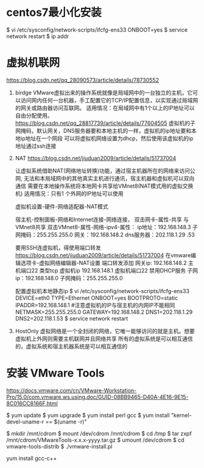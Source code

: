 # centos7最小化安装

$ vi /etc/sysconfig/network-scripts/ifcfg-ens33
    ONBOOT=yes
$ service network restart
$ ip addr


# 虚拟机联网
https://blog.csdn.net/qq_28090573/article/details/78730552

1. birdge
    VMware虚拟出来的操作系统就像是局域网中的一台独立的主机，它可以访问网内任何一台机器，手工配置它的TCP/IP配置信息，以实现通过局域网的网关或路由器访问互联网。
    适用情况：在局域网中有1个以上的IP地址可以自由分配使用。
    https://blog.csdn.net/qq_28817739/article/details/77604505
    虚拟机的子网掩码，默认网关，DNS服务器要和本地主机的一样，虚拟机的ip地址要和本地ip地址在一个网段
	可以将虚拟机网络设置为dhcp，然后使用该虚拟机的ip地址通过ssh连接

2.  NAT 
    https://blog.csdn.net/jiuduan2009/article/details/51737004

    让虚拟系统借助NAT(网络地址转换)功能，通过宿主机器所在的网络来访问公网, 无法和本局域网中的其他真实主机进行通讯，宿主机器和虚拟机可以双向通信
    需要在本地操作系统将本地网卡共享给VMnet8(NAT模式用的虚拟交换机)
    适用情况：只有1 个外网的IP地址可以使用

    虚拟机设置-硬件-网络适配器-NAT模式

    宿主机-控制面板-网络和Internet连接-网络连接，
    	双击网卡-属性-共享   与VMnet8共享
    	双击VMnet8-属性-网络-ipv4-属性：
    		ip地址：192.168.148.3 子网掩码：255.255.255.0 网关：192.168.148.2 dns服务器：202.118.1.29 .53

    要用SSH连虚拟机，得使用端口转发
    https://blog.csdn.net/jiuduan2009/article/details/51737004
    	在vmware编辑选项卡-虚拟网络编辑器-NAT设置
	端口转发添加 网关ip: 192.168.148.2  主机端口22 类型tcp 虚拟机ip 192.168.148.1 虚拟机端口22
	禁用DHCP服务
	子网ip：192.168.148.0 子网掩码：255.255.255.0

    
    配置虚拟机本地静态ip
    $ vi /etc/sysconfig/network-scripts/ifcfg-ens33
        DEVICE=eth0 
        TYPE=Ethernet 
        ONBOOT=yes 
        BOOTPROTO=static 
        IPADDR=192.168.148.1   #注意虚拟机的IP与宿主机的内网IP不能相同 
        NETMASK=255.255.255.0 
        GATEWAY=192.168.148.2 
        DNS1=202.118.1.29
        DNS2=202.118.1.53
    $ service network restart

3. HostOnly
    虚拟网络是一个全封闭的网络，它唯一能够访问的就是主机。想要虚拟机上外网则需要主机联网并且网络共享
    所有的虚拟系统是可以相互通信的，虚拟系统和宿主机器系统是可以相互通信的

# 安装 VMware Tools
https://docs.vmware.com/cn/VMware-Workstation-Pro/15.0/com.vmware.ws.using.doc/GUID-08BB9465-D40A-4E16-9E15-8C016CC8166F.html


$ yum update
$ yum upgrade
$ yum install perl gcc
$ yum install "kernel-devel-uname-r == $(uname -r)"

$ mkdir /mnt/cdrom
$ mount /dev/cdrom /mnt/cdrom
$ cd /tmp
$ tar zxpf /mnt/cdrom/VMwareTools-x.x.x-yyyy.tar.gz
$ umount /dev/cdrom 
$ cd vmware-tools-distrib
$ ./vmware-install.pl


yum install gcc-c++
